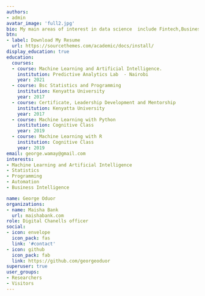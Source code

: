```yaml
---
authors:
- admin
avatar_image: 'full2.jpg'
bio: My main areas of interest in data science  include Fintech,Business development and AI driven.
btn:
- label: Download My Resume
  url: https://sourcethemes.com/academic/docs/install/
display_education: true
education:
  courses:
  - course: Machine Learning and Artificial Intelligence.
    institution: Predictive Analytics Lab  - Nairobi
    year: 2021 
  - course: Bsc Statistics and Programming
    institution: Kenyatta University
    year: 2017
  - course: Certificate, Leadership Development and Mentorship
    institution: Kenyatta University
    year: 2017
  - course: Machine Learning with Python
    institution: Cognitive Class
    year: 2019
  - course: Machine Learning with R
    institution: Cognitive Class
    year: 2019 
email: george.wamay@gmail.com
interests:
- Machine Learning and Artificial Intelligence
- Statistics
- Programming
- Automation
- Business Intelligence

name: George Oduor
organizations:
- name: Maisha Bank
  url: maishabank.com
role: Digital Chanells officer
social:
- icon: envelope
  icon_pack: fas
  link: '#contact'
- icon: github
  icon_pack: fab
  link: https://github.com/georgeoduor
superuser: true
user_groups:
- Researchers
- Visitors
---
```


 